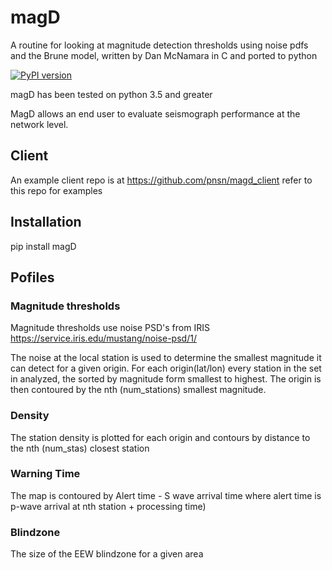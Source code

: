 # magD
A routine for looking at magnitude detection thresholds using noise pdfs and
the Brune model, written by Dan McNamara in C and ported to python

[![PyPI version](https://badge.fury.io/py/MagD.svg)](https://badge.fury.io/py/MagD)

magD has been tested on python 3.5 and greater

MagD allows an end user to evaluate seismograph performance at the network level.

## Client

An example client repo is at https://github.com/pnsn/magd_client refer to this repo for examples


## Installation
pip install magD


## Pofiles
### Magnitude thresholds
Magnitude thresholds use noise PSD's from IRIS https://service.iris.edu/mustang/noise-psd/1/

The noise at the local station is used to determine the smallest magnitude it can detect for a given origin. For each origin(lat/lon) every station in the set in analyzed, the sorted by magnitude form smallest to highest. The origin is then contoured by the nth (num_stations) smallest magnitude.

### Density
The station density is plotted for each origin and contours by distance to the nth (num_stas) closest station

### Warning Time
The map is contoured by Alert time - S wave arrival time where alert time is p-wave arrival at nth station + processing time)

### Blindzone 
The size of the EEW blindzone for a given area


